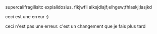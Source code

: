 supercalifragilisitc expialidosius.
flkjwfli
alksjdlajf;elhgew;fhlaskj;lasjkd


ceci est une erreur :)


ceci n'est pas une erreur. c'est un changement que je fais plus tard
